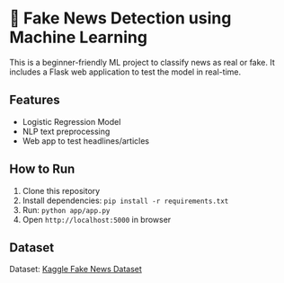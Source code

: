 # 📰 Fake News Detection using Machine Learning

This is a beginner-friendly ML project to classify news as real or fake. It includes a Flask web application to test the model in real-time.

## Features
- Logistic Regression Model
- NLP text preprocessing
- Web app to test headlines/articles

## How to Run
1. Clone this repository
2. Install dependencies: `pip install -r requirements.txt`
3. Run: `python app/app.py`
4. Open `http://localhost:5000` in browser

## Dataset
Dataset: [Kaggle Fake News Dataset](https://www.kaggle.com/datasets/clmentbisaillon/fake-and-real-news-dataset)
